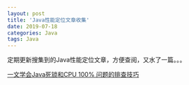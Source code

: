 ```yaml
---
layout: post 
title: 'Java性能定位文章收集'
date: 2019-07-18
categories: Java
tags: Java
---
```


定期更新搜集到的Java性能定位文章，方便查阅，又水了一篇。。。

[一文学会Java死锁和CPU 100% 问题的排查技巧](https://juejin.im/post/5d25f1d6f265da1b7638caaf?utm_source=gold_browser_extension)

